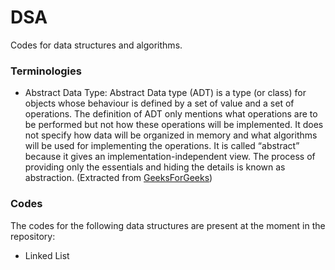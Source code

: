 # DSA
Codes for data structures and algorithms.

### Terminologies
* Abstract Data Type: Abstract Data type (ADT) is a type (or class) for objects whose behaviour is defined by a set of value and a set of operations. The definition of ADT only mentions what operations are to be performed but not how these operations will be implemented. It does not specify how data will be organized in memory and what algorithms will be used for implementing the operations. It is called “abstract” because it gives an implementation-independent view. The process of providing only the essentials and hiding the details is known as abstraction. (Extracted from [GeeksForGeeks](https://www.geeksforgeeks.org/abstract-data-types/))

### Codes
The codes for the following data structures are present at the moment in the repository:
* Linked List
